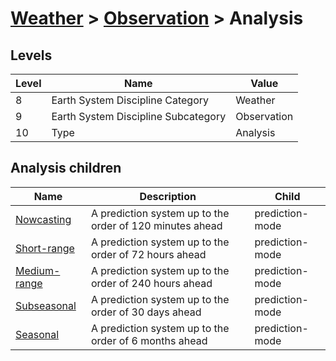 # [Weather](../..) > [Observation](..) > Analysis

## Levels

| Level | Name | Value |
|-----|-----|-----|
| 8 | Earth System Discipline Category | Weather |
| 9 | Earth System Discipline Subcategory | Observation |
| 10 | Type | Analysis |

## Analysis children

| Name | Description | Child |
|-----|-----|-----|
| [Nowcasting](nowcasting/) | A prediction system up to the order of 120 minutes ahead | prediction-mode |
| [Short-range](short-range/) | A prediction system up to the order of 72 hours ahead | prediction-mode |
| [Medium-range](medium-range/) | A prediction system up to the order of 240 hours ahead | prediction-mode |
| [Subseasonal](subseasonal/) | A prediction system up to the order of 30 days ahead | prediction-mode |
| [Seasonal](seasonal/) | A prediction system up to the order of 6 months ahead | prediction-mode |
